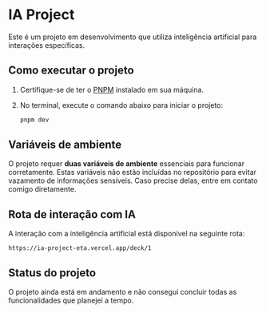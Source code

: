 # IA Project

Este é um projeto em desenvolvimento que utiliza inteligência artificial para interações específicas.

## Como executar o projeto

1. Certifique-se de ter o [PNPM](https://pnpm.io/) instalado em sua máquina.
2. No terminal, execute o comando abaixo para iniciar o projeto:

    ```bash
    pnpm dev
    ```

## Variáveis de ambiente

O projeto requer **duas variáveis de ambiente** essenciais para funcionar corretamente. Estas variáveis não estão incluídas no repositório para evitar vazamento de informações sensíveis. Caso precise delas, entre em contato comigo diretamente.

## Rota de interação com IA

A interação com a inteligência artificial está disponível na seguinte rota:

```
https://ia-project-eta.vercel.app/deck/1
```

## Status do projeto

O projeto ainda está em andamento e não consegui concluir todas as funcionalidades que planejei a tempo.

